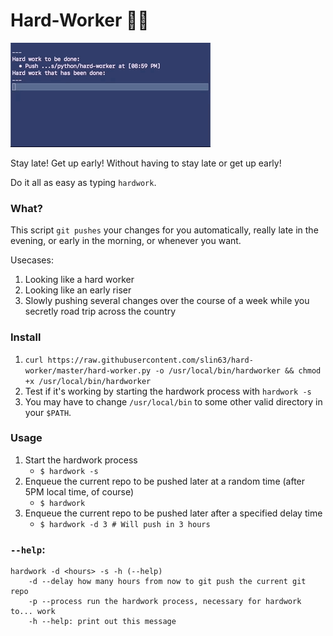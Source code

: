 # Hard-Worker 😤💦
![](./demo.gif)

Stay late! Get up early! Without having to stay late or get up early!

Do it all as easy as typing `hardwork`.

### What?
This script `git pushes` your changes for you automatically, really late in the evening, or early in the morning, or whenever you want.

Usecases:
1. Looking like a hard worker
2. Looking like an early riser
3. Slowly pushing several changes over the course of a week while you secretly road trip across the country

### Install
1. `curl https://raw.githubusercontent.com/slin63/hard-worker/master/hard-worker.py -o /usr/local/bin/hardworker && chmod +x /usr/local/bin/hardworker`
1. Test if it's working by starting the hardwork process with `hardwork -s`
1. You may have to change `/usr/local/bin` to some other valid directory in your `$PATH`.


### Usage
1. Start the hardwork process
    - `$ hardwork -s`
2. Enqueue the current repo to be pushed later at a random time (after 5PM local time, of course)
    - `$ hardwork`
3. Enqueue the current repo to be pushed later after a specified delay time
    - `$ hardwork -d 3 # Will push in 3 hours`

### `--help`:
```
hardwork -d <hours> -s -h (--help)
    -d --delay how many hours from now to git push the current git repo
    -p --process run the hardwork process, necessary for hardwork to... work
    -h --help: print out this message
```
